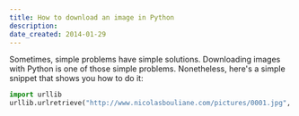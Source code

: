 ```yaml
---
title: How to download an image in Python
description: 
date_created: 2014-01-29
---
```


Sometimes, simple problems have simple solutions. Downloading images with Python is one of those simple problems. Nonetheless, here's a simple snippet that shows you how to do it:

```python
import urllib
urllib.urlretrieve("http://www.nicolasbouliane.com/pictures/0001.jpg", "my_picture_file.jpg")
```
